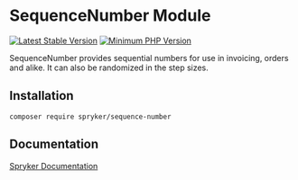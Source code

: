 # SequenceNumber Module
[![Latest Stable Version](https://poser.pugx.org/spryker/sequence-number/v/stable.svg)](https://packagist.org/packages/spryker/sequence-number)
[![Minimum PHP Version](https://img.shields.io/badge/php-%3E%3D%208.1-8892BF.svg)](https://php.net/)

SequenceNumber provides sequential numbers for use in invoicing, orders and alike. It can also be randomized in the step sizes.

## Installation

```
composer require spryker/sequence-number
```

## Documentation

[Spryker Documentation](https://docs.spryker.com)
